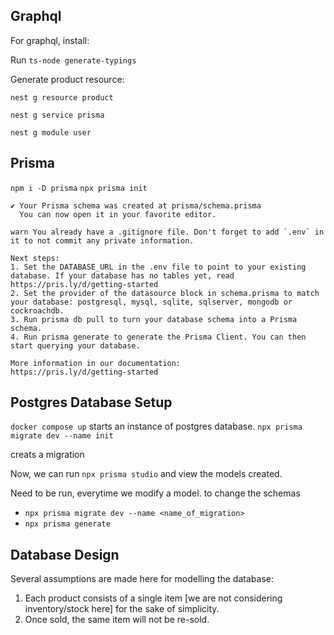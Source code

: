 ## Graphql

For graphql, install:

Run `ts-node generate-typings`

Generate product resource:

`nest g resource product`

`nest g service prisma`

`nest g module user`

## Prisma

`npm i -D prisma`
`npx prisma init`

```
✔ Your Prisma schema was created at prisma/schema.prisma
  You can now open it in your favorite editor.

warn You already have a .gitignore file. Don't forget to add `.env` in it to not commit any private information.

Next steps:
1. Set the DATABASE_URL in the .env file to point to your existing database. If your database has no tables yet, read https://pris.ly/d/getting-started
2. Set the provider of the datasource block in schema.prisma to match your database: postgresql, mysql, sqlite, sqlserver, mongodb or cockroachdb.
3. Run prisma db pull to turn your database schema into a Prisma schema.
4. Run prisma generate to generate the Prisma Client. You can then start querying your database.

More information in our documentation:
https://pris.ly/d/getting-started
```

## Postgres Database Setup

`docker compose up` starts an instance of postgres database.
`npx prisma migrate dev --name init`

creats a migration

Now, we can run `npx prisma studio` and view the models created.

Need to be run, everytime we modify a model. to change the schemas

- `npx prisma migrate dev --name <name_of_migration>`
- `npx prisma generate`

## Database Design

Several assumptions are made here for modelling the database:

1. Each product consists of a single item [we are not considering inventory/stock here] for the sake of simplicity.
2. Once sold, the same item will not be re-sold.
